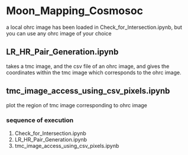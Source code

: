 # Moon_Mapping_Cosmosoc

a local ohrc image has been loaded in Check_for_Intersection.ipynb,
but you can use any ohrc image of your choice

## LR_HR_Pair_Generation.ipynb
takes a tmc image, and the csv file of an ohrc image, and gives the coordinates within the tmc image which corresponds to the ohrc image.

## tmc_image_access_using_csv_pixels.ipynb
plot the region of tmc image corresponding to ohrc image

### sequence of execution
1. Check_for_Intersection.ipynb
2. LR_HR_Pair_Generation.ipynb
3. tmc_image_access_using_csv_pixels.ipynb
